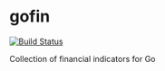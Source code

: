 # gofin

[![Build Status](https://github.com/dilix/gofin/actions/workflows/go.yml/badge.svg?branch=master)](https://github.com/dilix/gofin/actions/workflows/go.yml)


Collection of financial indicators for Go
